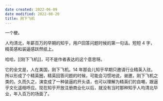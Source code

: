 ```yaml
---
date created: 2022-06-09
date modified: 2022-08-20
title: 刚下飞机
---
```


一个梗。

人均清北，年薪百万的早期的知乎，用户回答问题时候的第一句话。短短 4 字，精英感和装逼感跃然纸上。

哈哈，[[刚下飞机]]，可不是作者表达的这个意思呀。

它的全文是，人在美国，刚下飞机。14 年那会儿知乎早期只邀请行业精英入驻。所以形成了个精英圈，精英回答问题的时候，可能会习惯地说，谢邀，刚下飞机之类的。久而久之，演变成了一种装逼的开头语，也可以理解为精英们的自嘲，跟逼乎文化遥相呼应。现在知乎开放注册商业化以后，就没有当时那种知乎人均清北毕业，年入百万的场面了。
